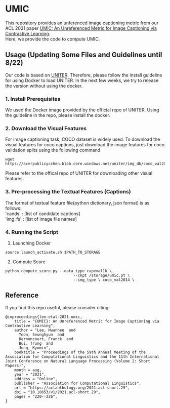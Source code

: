 # UMIC
This repository provides an unferenced image captioning metric from our ACL 2021 paper [UMIC: An Unreferenced Metric for Image Captioning via Contrastive Learning](https://aclanthology.org/2021.acl-short.29.pdf). <br> Here, we provide the code to compute UMIC.


<h2> Usage (Updating Some Files and Guidelines until 8/22) </h2>

Our code is based on [UNITER](https://github.com/ChenRocks/UNITER). Therefore, please follow the install guideline for using Docker to load UNITER.
In the next few weeks, we try to release the version without using the docker.

<h3> 1. Install Prerequisites </h3>
We used the Docker image provided by the official repo of UNITER. Using the guideline in the repo, please install the docker.

<h3> 2. Download the Visual Features </h3>
For image captioning task, COCO dataset is widely used. To download the visual features for coco captions, just download the image features for coco validation splits using the following command. <br>

```
wget https://acvrpublicycchen.blob.core.windows.net/uniter/img_db/coco_val2014.tar
```

Please refer to the offical repo of UNITER for downloading other visual features. <br>

<h3> 3. Pre-processing the Textual Features (Captions) </h3>
The format of textual feature file(python dictionary, json format) is as follows: <br>
'cands' : [list of candidate captions] <br>
'img_fs' : [list of image file names] <br>

<h3> 4. Running the Script </h3>

1) Launching Docker
```
source launch_activate.sh $PATH_TO_STORAGE
```

2) Compute Score
```
python compute_score.py --data_type capeval1k \
                              --ckpt /storage/umic.pt \
                              --img_type \ coco_val2014 \
```



## Reference

If you find this repo useful, please consider citing:

```
@inproceedings{lee-etal-2021-umic,
    title = "{UMIC}: An Unreferenced Metric for Image Captioning via Contrastive Learning",
    author = "Lee, Hwanhee  and
      Yoon, Seunghyun  and
      Dernoncourt, Franck  and
      Bui, Trung  and
      Jung, Kyomin",
    booktitle = "Proceedings of the 59th Annual Meeting of the Association for Computational Linguistics and the 11th International Joint Conference on Natural Language Processing (Volume 2: Short Papers)",
    month = aug,
    year = "2021",
    address = "Online",
    publisher = "Association for Computational Linguistics",
    url = "https://aclanthology.org/2021.acl-short.29",
    doi = "10.18653/v1/2021.acl-short.29",
    pages = "220--226",
}

```

